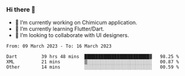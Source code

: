 ### Hi there 👋

<!--
**devcat37/devcat37** is a ✨ _special_ ✨ repository because its `README.md` (this file) appears on your GitHub profile.-->


- 🔭 I’m currently working on Chimicum application.
- 🌱 I’m currently learning Flutter/Dart.
- 👯 I’m looking to collaborate with UI designers.
<!-- - 🤔 I’m looking for help with ... -->

<!--START_SECTION:waka-->

```text
From: 09 March 2023 - To: 16 March 2023

Dart         39 hrs 48 mins  ████████████████████████▓   98.25 %
XML          21 mins         ▒░░░░░░░░░░░░░░░░░░░░░░░░   00.87 %
Other        14 mins         ░░░░░░░░░░░░░░░░░░░░░░░░░   00.59 %
```

<!--END_SECTION:waka-->
